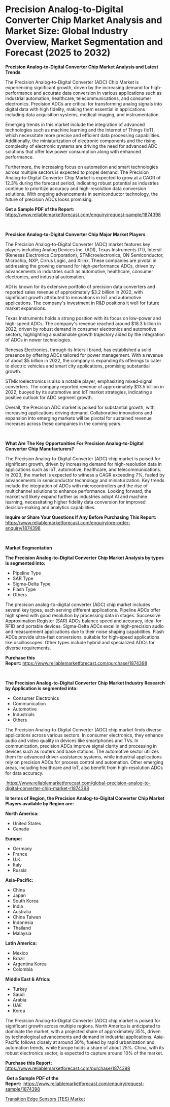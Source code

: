 <p><h1>Precision Analog-to-Digital Converter Chip Market Analysis and Market Size: Global Industry Overview, Market Segmentation and Forecast (2025 to 2032)</h1></p><p><strong>Precision Analog-to-Digital Converter Chip Market Analysis and Latest Trends</strong></p>
<p><p>The Precision Analog-to-Digital Converter (ADC) Chip Market is experiencing significant growth, driven by the increasing demand for high-performance and accurate data conversion in various applications such as industrial automation, healthcare, telecommunications, and consumer electronics. Precision ADCs are critical for transforming analog signals into digital data with high fidelity, making them essential in applications including data acquisition systems, medical imaging, and instrumentation.</p><p>Emerging trends in this market include the integration of advanced technologies such as machine learning and the Internet of Things (IoT), which necessitate more precise and efficient data processing capabilities. Additionally, the miniaturization of electronic components and the rising complexity of electronic systems are driving the need for advanced ADC solutions that offer low power consumption along with enhanced performance.</p><p>Furthermore, the increasing focus on automation and smart technologies across multiple sectors is expected to propel demand. The Precision Analog-to-Digital Converter Chip Market is expected to grow at a CAGR of 12.3% during the forecast period, indicating robust potential as industries continue to prioritize accuracy and high-resolution data conversion solutions. With ongoing advancements in semiconductor technology, the future of precision ADCs looks promising.</p></p>
<p><strong>Get a Sample PDF of the Report:&nbsp;</strong> <a href="https://www.reliablemarketforecast.com/enquiry/request-sample/1874398?utm_campaign=3176&utm_medium=2&utm_source=Github&utm_content=ia&utm_term=07042025&utm_id=precision-analog-to-digital-converter-chip">https://www.reliablemarketforecast.com/enquiry/request-sample/1874398</a></p>
<p>&nbsp;</p>
<p><strong>Precision Analog-to-Digital Converter Chip Major Market Players</strong></p>
<p><p>The Precision Analog-to-Digital Converter (ADC) market features key players including Analog Devices Inc. (ADI), Texas Instruments (TI), Intersil (Renesas Electronics Corporation), STMicroelectronics, ON Semiconductor, Microchip, NXP, Cirrus Logic, and Xilinx. These companies are pivotal in addressing the growing demand for high-performance ADCs, driven by advancements in industries such as automotive, healthcare, consumer electronics, and industrial automation.</p><p>ADI is known for its extensive portfolio of precision data converters and reported sales revenue of approximately $3.2 billion in 2022, with significant growth attributed to innovations in IoT and automotive applications. The company's investment in R&D positions it well for future market expansions.</p><p>Texas Instruments holds a strong position with its focus on low-power and high-speed ADCs. The company's revenue reached around $18.3 billion in 2022, driven by robust demand in consumer electronics and automotive sectors, highlighting a sustainable growth trajectory aided by the integration of ADCs in newer technologies.</p><p>Renesas Electronics, through its Intersil brand, has established a solid presence by offering ADCs tailored for power management. With a revenue of about $5 billion in 2022, the company is expanding its offerings to cater to electric vehicles and smart city applications, promising substantial growth.</p><p>STMicroelectronics is also a notable player, emphasizing mixed-signal converters. The company reported revenue of approximately $13.5 billion in 2022, buoyed by its automotive and IoT market strategies, indicating a positive outlook for ADC segment growth.</p><p>Overall, the Precision ADC market is poised for substantial growth, with increasing applications driving demand. Collaborative innovations and expansion into emerging markets will be pivotal for sustained revenue increases across these companies in the coming years.</p></p>
<p>&nbsp;</p>
<p><strong>What Are The Key Opportunities For Precision Analog-to-Digital Converter Chip Manufacturers?</strong></p>
<p><p>The Precision Analog-to-Digital Converter (ADC) chip market is poised for significant growth, driven by increasing demand for high-resolution data in applications such as IoT, automotive, healthcare, and telecommunications. In 2023, the market is expected to witness a CAGR exceeding 7%, fueled by advancements in semiconductor technology and miniaturization. Key trends include the integration of ADCs with microcontrollers and the rise of multichannel solutions to enhance performance. Looking forward, the market will likely expand further as industries adopt AI and machine learning, necessitating higher fidelity data conversion for improved decision-making and analytics capabilities.</p></p>
<p><strong>Inquire or Share Your Questions If Any Before Purchasing This Report:</strong> <a href="https://www.reliablemarketforecast.com/enquiry/pre-order-enquiry/1874398?utm_campaign=3176&utm_medium=2&utm_source=Github&utm_content=ia&utm_term=07042025&utm_id=precision-analog-to-digital-converter-chip">https://www.reliablemarketforecast.com/enquiry/pre-order-enquiry/1874398</a></p>
<p>&nbsp;</p>
<p><strong>Market Segmentation</strong></p>
<p><strong>The Precision Analog-to-Digital Converter Chip Market Analysis by types is segmented into:</strong></p>
<p><ul><li>Pipeline Type</li><li>SAR Type</li><li>Sigma-Delta Type</li><li>Flash Type</li><li>Others</li></ul></p>
<p><p>The precision analog-to-digital converter (ADC) chip market includes several key types, each serving different applications. Pipeline ADCs offer high speed with good resolution by processing data in stages. Successive Approximation Register (SAR) ADCs balance speed and accuracy, ideal for RFID and portable devices. Sigma-Delta ADCs excel in high-precision audio and measurement applications due to their noise shaping capabilities. Flash ADCs provide ultra-fast conversions, suitable for high-speed applications like oscilloscopes. Other types include hybrid and specialized ADCs for diverse requirements.</p></p>
<p><strong>Purchase this Report:&nbsp;</strong><a href="https://www.reliablemarketforecast.com/purchase/1874398?utm_campaign=3176&utm_medium=2&utm_source=Github&utm_content=ia&utm_term=07042025&utm_id=precision-analog-to-digital-converter-chip">https://www.reliablemarketforecast.com/purchase/1874398</a></p>
<p>&nbsp;</p>
<p><strong>The Precision Analog-to-Digital Converter Chip Market Industry Research by Application is segmented into:</strong></p>
<p><ul><li>Consumer Electronics</li><li>Communication</li><li>Automotive</li><li>Industrials</li><li>Others</li></ul></p>
<p><p>The Precision Analog-to-Digital Converter (ADC) chip market finds diverse applications across various sectors. In consumer electronics, they enhance audio and video quality in devices like smartphones and TVs. In communication, precision ADCs improve signal clarity and processing in devices such as routers and base stations. The automotive sector utilizes them for advanced driver-assistance systems, while industrial applications rely on precision ADCs for process control and automation. Other emerging areas, including healthcare and IoT, also benefit from high-resolution ADCs for data accuracy.</p></p>
<p><a href="https://www.reliablemarketforecast.com/global-precision-analog-to-digital-converter-chip-market-r1874398?utm_campaign=3176&utm_medium=2&utm_source=Github&utm_content=ia&utm_term=07042025&utm_id=precision-analog-to-digital-converter-chip">&nbsp;https://www.reliablemarketforecast.com/global-precision-analog-to-digital-converter-chip-market-r1874398</a></p>
<p><strong>In terms of Region, the Precision Analog-to-Digital Converter Chip Market Players available by Region are:</strong></p>
<p>
    <p> <strong> North America: </strong>
        <ul>
            <li>United States</li>
            <li>Canada</li>
        </ul>
        </p> 
    <p> <strong> Europe: </strong>
        <ul>
            <li>Germany</li>
            <li>France</li>
            <li>U.K.</li>
            <li>Italy</li>
            <li>Russia</li>
        </ul>
        </p> 
    <p> <strong> Asia-Pacific: </strong>
        <ul>
            <li>China</li>
            <li>Japan</li>
            <li>South Korea</li>
            <li>India</li>
            <li>Australia</li>
            <li>China Taiwan</li>
            <li>Indonesia</li>
            <li>Thailand</li>
            <li>Malaysia</li>
        </ul>
        </p> 
    <p> <strong> Latin America: </strong>
        <ul>
            <li>Mexico</li>
            <li>Brazil</li>
            <li>Argentina Korea</li>
            <li>Colombia</li>
        </ul>
        </p> 
    <p> <strong> Middle East & Africa: </strong>
        <ul>
            <li>Turkey</li>
            <li>Saudi</li>
            <li>Arabia</li>
            <li>UAE</li>
            <li>Korea</li>
        </ul>
    </p>
    </p>
<p><p>The Precision Analog-to-Digital Converter (ADC) chip market is poised for significant growth across multiple regions. North America is anticipated to dominate the market, with a projected share of approximately 35%, driven by technological advancements and demand in industrial applications. Asia-Pacific follows closely at around 30%, fueled by rapid urbanization and automation trends, while Europe holds a share of about 25%. China, with its robust electronics sector, is expected to capture around 10% of the market.</p></p>
<p><strong>Purchase this Report: </strong><a href="https://www.reliablemarketforecast.com/purchase/1874398?utm_campaign=3176&utm_medium=2&utm_source=Github&utm_content=ia&utm_term=07042025&utm_id=precision-analog-to-digital-converter-chip">https://www.reliablemarketforecast.com/purchase/1874398</a></p>
<p>&nbsp;<strong>Get a Sample PDF of the Report:&nbsp;&nbsp;</strong><a href="https://www.reliablemarketforecast.com/enquiry/request-sample/1874398?utm_campaign=3176&utm_medium=2&utm_source=Github&utm_content=ia&utm_term=07042025&utm_id=precision-analog-to-digital-converter-chip">https://www.reliablemarketforecast.com/enquiry/request-sample/1874398</a></p>
<p><strong></strong></p>
<p><p><a href="https://github.com/saroarmaicky/Market-Research-Report-List-1/blob/main/transition-edge-sensors-tes-market.md?utm_campaign=3176&utm_medium=2&utm_source=Github&utm_content=ia&utm_term=07042025&utm_id=precision-analog-to-digital-converter-chip">Transition Edge Sensors (TES) Market</a></p></p>